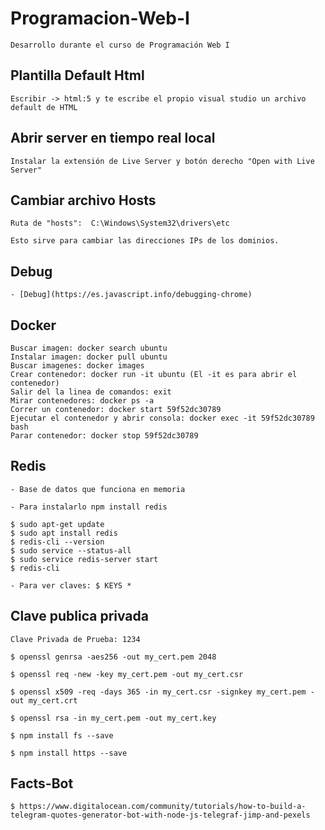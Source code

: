 # Programacion-Web-I #
    
    Desarrollo durante el curso de Programación Web I

## Plantilla Default Html ##

    Escribir -> html:5 y te escribe el propio visual studio un archivo default de HTML

## Abrir server en tiempo real local ##

    Instalar la extensión de Live Server y botón derecho "Open with Live Server"

## Cambiar archivo Hosts ##

    Ruta de "hosts":  C:\Windows\System32\drivers\etc

    Esto sirve para cambiar las direcciones IPs de los dominios.

## Debug ##

    - [Debug](https://es.javascript.info/debugging-chrome)

## Docker ##

    Buscar imagen: docker search ubuntu
    Instalar imagen: docker pull ubuntu
    Buscar imagenes: docker images
    Crear contenedor: docker run -it ubuntu (El -it es para abrir el contenedor)
    Salir del la linea de comandos: exit
    Mirar contenedores: docker ps -a
    Correr un contenedor: docker start 59f52dc30789
    Ejecutar el contenedor y abrir consola: docker exec -it 59f52dc30789 bash
    Parar contenedor: docker stop 59f52dc30789

## Redis ##

    - Base de datos que funciona en memoria

    - Para instalarlo npm install redis

    $ sudo apt-get update
    $ sudo apt install redis
    $ redis-cli --version
    $ sudo service --status-all
    $ sudo service redis-server start
    $ redis-cli

    - Para ver claves: $ KEYS *

## Clave publica privada ##

    Clave Privada de Prueba: 1234

    $ openssl genrsa -aes256 -out my_cert.pem 2048

    $ openssl req -new -key my_cert.pem -out my_cert.csr

    $ openssl x509 -req -days 365 -in my_cert.csr -signkey my_cert.pem -out my_cert.crt

    $ openssl rsa -in my_cert.pem -out my_cert.key

    $ npm install fs --save

    $ npm install https --save

## Facts-Bot ##

    $ https://www.digitalocean.com/community/tutorials/how-to-build-a-telegram-quotes-generator-bot-with-node-js-telegraf-jimp-and-pexels